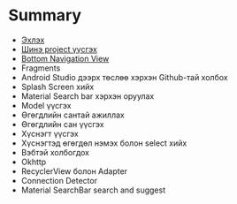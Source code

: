 # Summary

* [Эхлэх](README.md)
* [Шинэ project үүсгэх](/README.md#1-шинэ-project-үүсгэх)
* [Bottom Navigation View](/README.md#2-bottom-navigation-view)
* Fragments
* Android Studio дээрх төслөө хэрхэн Github-тай холбох
* Splash Screen хийх
* Material Search bar хэрхэн оруулах
* Model үүсгэх
* Өгөгдлийн сантай ажиллах
* Өгөгдлийн сан үүсгэх
* Хүснэгт үүсгэх
* Хүснэгтэд өгөгдөл нэмэх болон select хийх
* Вэбтэй холбогдох
* Okhttp
* RecyclerView болон Adapter
* Connection Detector
* Material SearchBar search and suggest

